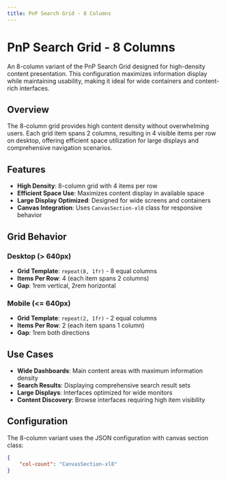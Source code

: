 ```yaml
---
title: PnP Search Grid - 8 Columns
---
```


# PnP Search Grid - 8 Columns

An 8-column variant of the PnP Search Grid designed for high-density content presentation. This configuration maximizes information display while maintaining usability, making it ideal for wide containers and content-rich interfaces.

## Overview

The 8-column grid provides high content density without overwhelming users. Each grid item spans 2 columns, resulting in 4 visible items per row on desktop, offering efficient space utilization for large displays and comprehensive navigation scenarios.

## Features

- **High Density**: 8-column grid with 4 items per row
- **Efficient Space Use**: Maximizes content display in available space
- **Large Display Optimized**: Designed for wide screens and containers
- **Canvas Integration**: Uses `CanvasSection-xl8` class for responsive behavior

## Grid Behavior

### Desktop (> 640px)
- **Grid Template**: `repeat(8, 1fr)` - 8 equal columns
- **Items Per Row**: 4 (each item spans 2 columns)
- **Gap**: 1rem vertical, 2rem horizontal

### Mobile (<= 640px)
- **Grid Template**: `repeat(2, 1fr)` - 2 equal columns  
- **Items Per Row**: 2 (each item spans 1 column)
- **Gap**: 1rem both directions

## Use Cases

- **Wide Dashboards**: Main content areas with maximum information density
- **Search Results**: Displaying comprehensive search result sets
- **Large Displays**: Interfaces optimized for wide monitors
- **Content Discovery**: Browse interfaces requiring high item visibility

## Configuration

The 8-column variant uses the JSON configuration with canvas section class:

```json
{
    "col-count": "CanvasSection-xl8"
}
```
